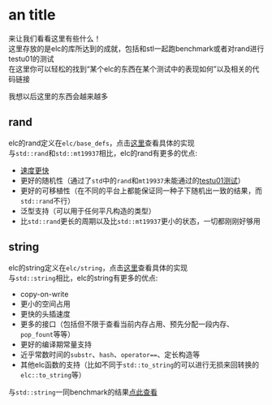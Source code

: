 # an title

来让我们看看这里有些什么！  
这里存放的是elc的库所达到的成就，包括和stl一起跑benchmark或者对rand进行testu01的测试  
在这里你可以轻松的找到“某个elc的东西在某个测试中的表现如何”以及相关的代码链接  

我想以后这里的东西会越来越多  

## rand

elc的rand定义在`elc/base_defs`，点击[这里](https://github.com/ELC-lang/ELC/blob/master/parts/header_file/files/elc/_files/base_defs/base_defs/rand.hpp)查看具体的实现  
与`std::rand`和`std::mt19937`相比，elc的rand有更多的优点:

- [速度更快](https://steve02081504.github.io/gbenchmark_webui/?file=https%3A%2F%2Fraw.githubusercontent.com%2FELC-lang%2FELC%2Fmaster%2Fparts%2Fheader_file%2Ftest%2Felc_rand_VS_std_BENCHMARK%2Fresult.json)
- 更好的随机性（通过了`std`中的`rand`和`mt19937`未能通过的[testu01测试](https://github.com/ELC-lang/ELC/blob/master/parts/header_file/test/elc-rand-testU01/output.txt)）
- 更好的可移植性（在不同的平台上都能保证同一种子下随机出一致的结果，而`std::rand`不行）
- 泛型支持（可以用于任何平凡构造的类型）
- 比`std::rand`更长的周期以及比`std::mt19937`更小的状态，一切都刚刚好够用  

## string

elc的string定义在`elc/string`，点击[这里](https://github.com/ELC-lang/ELC/tree/master/parts/header_file/files/elc/_files/string)查看具体的实现  
与`std::string`相比，elc的string有更多的优点:

- copy-on-write  
- 更小的空间占用  
- 更快的头插速度  
- 更多的接口（包括但不限于查看当前内存占用、预先分配一段内存、`pop_fount`等等）  
- 更好的编译期常量支持  
- 近乎常数时间的`substr`、`hash`、`operator==`、定长构造等  
- 其他elc函数的支持（比如不同于`std::to_string`的可以进行无损来回转换的`elc::to_string`等）

与`std::string`一同benchmark的结果[点此查看](https://steve02081504.github.io/gbenchmark_webui/?file=https%3A%2F%2Fraw.githubusercontent.com%2FELC-lang%2FELC%2Fmaster%2Fparts%2Fheader_file%2Ftest%2Felc_string_VS_std_string_BENCHMARK%2Fresult.json)  
